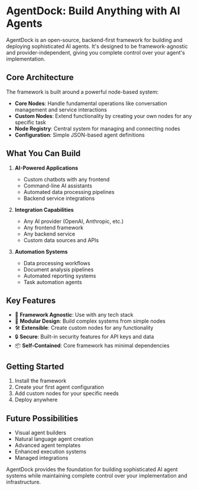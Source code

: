 # AgentDock: Build Anything with AI Agents

AgentDock is an open-source, backend-first framework for building and deploying sophisticated AI agents. It's designed to be framework-agnostic and provider-independent, giving you complete control over your agent's implementation.

## Core Architecture

The framework is built around a powerful node-based system:

- **Core Nodes**: Handle fundamental operations like conversation management and service interactions
- **Custom Nodes**: Extend functionality by creating your own nodes for any specific task
- **Node Registry**: Central system for managing and connecting nodes
- **Configuration**: Simple JSON-based agent definitions

## What You Can Build

1. **AI-Powered Applications**
   - Custom chatbots with any frontend
   - Command-line AI assistants
   - Automated data processing pipelines
   - Backend service integrations

2. **Integration Capabilities**
   - Any AI provider (OpenAI, Anthropic, etc.)
   - Any frontend framework
   - Any backend service
   - Custom data sources and APIs

3. **Automation Systems**
   - Data processing workflows
   - Document analysis pipelines
   - Automated reporting systems
   - Task automation agents

## Key Features

- 🔌 **Framework Agnostic**: Use with any tech stack
- 🧩 **Modular Design**: Build complex systems from simple nodes
- 🛠️ **Extensible**: Create custom nodes for any functionality
- 🔒 **Secure**: Built-in security features for API keys and data
- 📦 **Self-Contained**: Core framework has minimal dependencies

## Getting Started

1. Install the framework
2. Create your first agent configuration
3. Add custom nodes for your specific needs
4. Deploy anywhere

## Future Possibilities

- Visual agent builders
- Natural language agent creation
- Advanced agent templates
- Enhanced execution systems
- Managed integrations

AgentDock provides the foundation for building sophisticated AI agent systems while maintaining complete control over your implementation and infrastructure. 